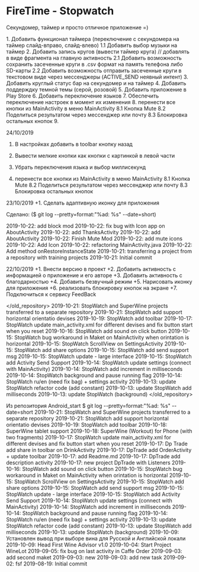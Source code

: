 # FireTime - Stopwatch
Секундомер, таймер и просто отличное приложение =)

</Plans>
1. Добавить функционал таймера (переключение с секундомера на таймер слайд-вправо, слайд-влево)
	1.1 Добавить выбор музыки на таймер
2. Добавить запись кругов (вывести таймер круга) // добавлять в виде фрагмента на главную активность
	2.1 Добавить возможность сохранить засеченные круги в .csv формат на память телефона либо SD-карты 
	2.2 Добавить возможность отправить засеченные круги в текстовом виде через мессенджеры (ACTIVE_SEND неявный интент)
3. Добавить круглый статус бар на секундомер и на таймер
4. Добавить поддерждку темной темы (серой, розовой)
5. Добавить приложение в Play Store
6. Добавить переключение языков
7. Обеспечить переключение настроек в момент их изменения
8. перенести все кнопки из MainActivity в меню MainActivity
	8.1 Кнопка Mute
	8.2 Поделиться результатом через мессенджер или почту
	8.3 Блокировка остальных кнопок
9. 

</Plans>

</TODO> 24/10/2019
1. В настройках добавить в toolbar кнопку назад
2. Вывести мелкие кнопки как кнопки с картинкой в левой части
3. Убрать переключения языка и выбор миллисекунд

8. перенести все кнопки из MainActivity в меню MainActivity
	8.1 Кнопка Mute
	8.2 Поделиться результатом через мессенджер или почту
	8.3 Блокировка остальных кнопок

</TODO>

</TODO> 23/10/2019
+1. Сделать адаптивную иконку для приложения

</TODO>

Сделано: ($ git log --pretty=format:"%ad: %s" --date=short)

2019-10-22: add block mod
2019-10-22: fix bug with Icon app on AboutActivity
2019-10-22: add ThanksActivity
2019-10-22: add AboutActivity
2019-10-22: Finish Mute Mod
2019-10-22: add mute icons
2019-10-22: Add Icon
2019-10-22: refactoring MainActivity.java
2019-10-22: Add method onRestoreInstanceState
2019-10-21: transferring a project from a repository with training projects
2019-10-21: Initial commit

</TODO> 22/10/2019
+1. Внести версию в проект
+2. Добавить активность с информацией о приложение и его авторе
+3. Добавить активность с благодарностью 
+4. Добавить безвучный режим
+5. Нарисовать иконку для приложения
+6. реализовать блокировку кнопок на экране
+7. Подключиться к сервису FeedBack
</TODO>


</old_repository>
2019-10-21: StopWatch and SuperWine projects transferred to a separate repository
2019-10-21: StopWatch add support horizontal orientatio devises
2019-10-19: StopWatch add toolbar
2019-10-17: StopWatch update main_activity.xml for different devises and fix button start when you reset
2019-10-16: StopWatch add sound on click button
2019-10-15: StopWatch bug workaround in Maket on MainActivity when orintation is horizontal
2019-10-15: StopWatch ScrollView on SettingsActivity
2019-10-15: StopWatch add share options
2019-10-15: StopWatch add send support msg
2019-10-15: StopWatch update - large interface
2019-10-15: StopWatch add Activity Send Support
2019-10-14: StopWatch update settings (connect with MainActivity)
2019-10-14: StopWatch add increment in milliseconds
2019-10-14: StopWatch background and pause running flag
2019-10-14: StopWatch ru/en (need fix bag) + settings activity
2019-10-13: update StopWatch refactor code (add constant)
2019-10-13: update StopWatch add milliseconds
2019-10-13: update StopWatch (background)
</old_repository>




Из репозитория Android_start
$ git log --pretty=format:"%ad: %s" --date=short
2019-10-21: StopWatch and SuperWine projects transferred to a separate repository
2019-10-21: StopWatch add support horizontal orientatio devises
2019-10-19: StopWatch add toolbar
2019-10-18: SuperWine tablet support
2019-10-18: SuperWine (Workout) for Phone (with two fragments)
2019-10-17: StopWatch update main_activity.xml for different devises and fix button start when you reset
2019-10-17: Dp Trade add share in toolbar on DrinkActivity
2019-10-17: DpTrade add OrderActivity + update toolbar
2019-10-17: add Readme.md
2019-10-17: DpTrade add description activity
2019-10-17: new project DpTrade with Listeners
2019-10-16: StopWatch add sound on click button
2019-10-15: StopWatch bug workaround in Maket on MainActivity when orintation is horizontal
2019-10-15: StopWatch ScrollView on SettingsActivity
2019-10-15: StopWatch add share options
2019-10-15: StopWatch add send support msg
2019-10-15: StopWatch update - large interface
2019-10-15: StopWatch add Activity Send Support
2019-10-14: StopWatch update settings (connect with MainActivity)
2019-10-14: StopWatch add increment in milliseconds
2019-10-14: StopWatch background and pause running flag
2019-10-14: StopWatch ru/en (need fix bag) + settings activity
2019-10-13: update StopWatch refactor code (add constant)
2019-10-13: update StopWatch add milliseconds
2019-10-13: update StopWatch (background)
2019-10-09: Установлен вывод при выборе вина для Русской и Английской локали
2019-10-09: Head First Wine Advisor v1.0
2019-10-04: Start Project WineLot
2019-09-05: fix bug on last activity in Caffe Order
2019-09-03: add second maket
2019-09-03: new
2019-09-03: add new task
2019-09-02: fsf
2019-08-19: Initial commit
